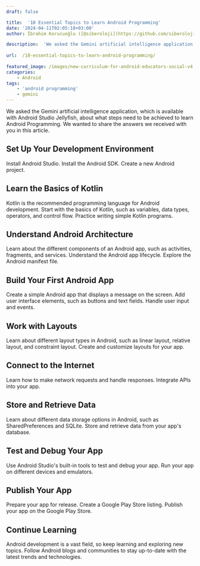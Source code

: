 ```yaml
---
draft: false

title:  '10 Essential Topics to Learn Android Programming'
date: '2024-04-11T02:05:18+03:00'
author: İbrahim Korucuoğlu ([@siberoloji](https://github.com/siberoloji))

description:  'We asked the Gemini artificial intelligence application, which is available with Android Studio Jellyfish, about what steps need to be achieved to learn Android Programming. We wanted to share the answers we received with you in this article.' 
 
url:  /10-essential-topics-to-learn-android-programming/
 
featured_image: /images/new-curriculum-for-android-educators-social-v4.png
categories:
    - Android
tags:
    - 'android programming'
    - gemini
---
```



We asked the Gemini artificial intelligence application, which is available with Android Studio Jellyfish, about what steps need to be achieved to learn Android Programming. We wanted to share the answers we received with you in this article.



## Set Up Your Development Environment



Install Android Studio. Install the Android SDK. Create a new Android project.



## Learn the Basics of Kotlin



Kotlin is the recommended programming language for Android development. Start with the basics of Kotlin, such as variables, data types, operators, and control flow. Practice writing simple Kotlin programs.



## Understand Android Architecture



Learn about the different components of an Android app, such as activities, fragments, and services. Understand the Android app lifecycle. Explore the Android manifest file.



## Build Your First Android App



Create a simple Android app that displays a message on the screen. Add user interface elements, such as buttons and text fields. Handle user input and events.



## Work with Layouts



Learn about different layout types in Android, such as linear layout, relative layout, and constraint layout. Create and customize layouts for your app.



## Connect to the Internet



Learn how to make network requests and handle responses. Integrate APIs into your app.



## Store and Retrieve Data



Learn about different data storage options in Android, such as SharedPreferences and SQLite. Store and retrieve data from your app's database.



## Test and Debug Your App



Use Android Studio's built-in tools to test and debug your app. Run your app on different devices and emulators.



## Publish Your App



Prepare your app for release. Create a Google Play Store listing. Publish your app on the Google Play Store.



## Continue Learning



Android development is a vast field, so keep learning and exploring new topics. Follow Android blogs and communities to stay up-to-date with the latest trends and technologies.
